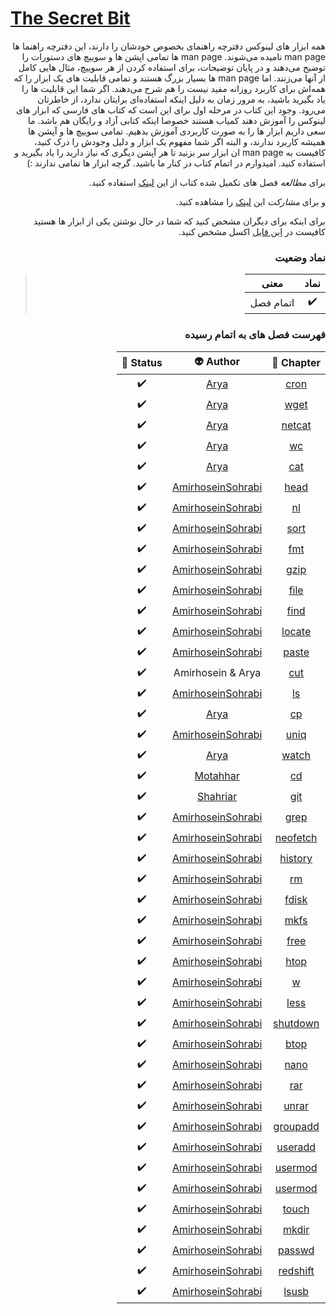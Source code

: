 # [The Secret Bit](https://bit⁉️orbit.github.io/the⁉️secret⁉️bit/posts/)


<div dir='rtl'>


همه ابزار های لینوکس دفترچه راهنمای بخصوص خودشان را دارند، این دفترچه راهنما ها
man page
نامیده می‌شوند.
man page
ها تمامی اپشن ها و سوییچ های دستورات را توضیح می‌دهند و در پایان توضیحات، برای استفاده کردن از هر
سوییچ، مثال هایی کامل از آنها می‌زنند. اما
man page
ها بسیار بزرگ هستند و تمامی قابلیت های یک ابزار را که همه‌اش برای کاربرد روزانه مفید نیست را هم
شرح می‌دهند. اگر شما این قابلیت ها را یاد بگیرید باشید، به مرور زمان به دلیل اینکه استفاده‌ای برایتان 
ندارد،
از خاطرتان می‌رود.
وجود این کتاب در مرحله اول برای این است که
کتاب های فارسی که ابزار های لینوکس را آموزش دهند کمیاب هستند
خصوصا اینکه کتابی آزاد و رایگان هم باشد. ما سعی داریم ابزار ها را به صورت کاربردی آموزش بدهیم.
تمامی سوییچ ها و آپشن ها همیشه کاربرد ندارند، و البته اگر شما مفهوم یک ابزار و دلیل وجودش را درک
کنید، کافیست به
man page
ان ابزار سر بزنید تا هر آپشن دیگری که نیاز دارید را یاد بگیرید و استفاده کنید.
امیدوارم در اتمام کتاب در کنار ما باشید. گرچه ابزار ها تمامی ندارند :)

برای *مطالعه* فصل های تکمیل شده کتاب از این
[لینک](https://bit-orbit.github.io/the-secret-bit/posts/)
استفاده کنید.

و برای *مشارکت* این
[لینک](https://bit-orbit.github.io/the-secret-bit/posts/contribute/how-to-contribute/)
را مشاهده کنید.


برای اینکه برای دیگران مشخض کنید که شما در حال نوشتن یکی از ابزار ها هستید
کافیست در 
[این فایل](https://docs.google.com/spreadsheets/d/1PXXUOklciHW1glSj9GU8d9ojZw6xKCQVZCAeUhGEg9U/edit?usp=sharing)
اکسل مشخص کنید.



### نماد وضعیت
> |نماد|معنی|
> |:--:|:--:|
> | ✔️ | اتمام فصل |




### فهرست فصل های به اتمام رسیده
|Chapter 📖|Author 👽|Status 🗽|
|:-:|:-:|:-:|
| [cron](https://bit-orbit.github.io/the-secret-bit/posts/cron/cron/) | [Arya](https://github.com/shabane)                   | ✔️ |
| [wget](https://bit-orbit.github.io/the-secret-bit/posts/wget/wget/) | [Arya](https://github.com/shabane)                   | ✔️ |
| [netcat](https://bit-orbit.github.io/the-secret-bit/posts/nc/nc/)   | [Arya](https://github.com/shabane)                   | ✔️ |
| [wc](https://bit-orbit.github.io/the-secret-bit/posts/wc/wc/)       | [Arya](https://github.com/shabane)                   | ✔️ |
| [cat](https://bit-orbit.github.io/the-secret-bit/posts/cat/cat/)    | [Arya](https://github.com/shabane)                   | ✔️ |
| [head](https://bit-orbit.github.io/the-secret-bit/posts/head/head/) | [AmirhoseinSohrabi](https://github.com/amirhoseinsb) | ✔️ |
| [nl](https://bit-orbit.github.io/the-secret-bit/posts/nl/nl/)       | [AmirhoseinSohrabi](https://github.com/amirhoseinsb) | ✔️ |
| [sort](https://bit-orbit.github.io/the-secret-bit/posts/sort/sort/) | [AmirhoseinSohrabi](https://github.com/amirhoseinsb) | ✔️ |
| [fmt](https://bit-orbit.github.io/the-secret-bit/posts/fmt/fmt/)    | [AmirhoseinSohrabi](https://github.com/amirhoseinsb) | ✔️ |
| [gzip](https://bit-orbit.github.io/the-secret-bit/posts/gzip/gzip/) | [AmirhoseinSohrabi](https://github.com/amirhoseinsb) | ✔️ |
| [file](https://bit-orbit.github.io/the-secret-bit/posts/file/file/) | [AmirhoseinSohrabi](https://github.com/amirhoseinsb) | ✔️ |
| [find](https://bit-orbit.github.io/the-secret-bit/posts/find/find/) | [AmirhoseinSohrabi](https://github.com/amirhoseinsb) | ✔️ |
| [locate](https://bit-orbit.github.io/the-secret-bit/posts/locate/locate) | [AmirhoseinSohrabi](https://github.com/amirhoseinsb) | ✔️ |
| [paste](https://bit-orbit.github.io/the-secret-bit/posts/paste/paste)    | [AmirhoseinSohrabi](https://github.com/amirhoseinsb) | ✔️ |
| [cut](https://bit-orbit.github.io/the-secret-bit/posts/cut/cut)     | Amirhosein & Arya                                    | ✔️ |
| [ls](https://bit-orbit.github.io/the-secret-bit/posts/ls/ls)       | [AmirhoseinSohrabi](https://github.com/amirhoseinsb) | ✔️ |
| [cp](https://bit-orbit.github.io/the-secret-bit/posts/cp/cp/)       | [Arya](https://github.com/shabane)                   | ✔️ |
| [uniq](https://bit-orbit.github.io/the-secret-bit/posts/uniq/uniq)  | [AmirhoseinSohrabi](https://github.com/amirhoseinsb) | ✔️ |
| [watch](https://bit-orbit.github.io/the-secret-bit/posts/watch/watch/) | [Arya](https://github.com/shabane)                | ✔️ |
| [cd](https://bit-orbit.github.io/the-secret-bit/posts/cd/cd/) | [Motahhar](https://github.com/motahharm)                | ✔️ |
|[git](https://bit-orbit.github.io/the-secret-bit/posts/git/git/)|[Shahriar](https://github.com/shahriaarrr)|✔️|
| [grep](https://bit-orbit.github.io/the-secret-bit/posts/grep/grep/) | [AmirhoseinSohrabi](https://github.com/amirhoseinsb) | ✔️ |
| [neofetch](https://bit-orbit.github.io/the-secret-bit/posts/neofetch/neofetch/) | [AmirhoseinSohrabi](https://github.com/amirhoseinsb) | ✔️ |
| [history](https://bit-orbit.github.io/the-secret-bit/posts/history/history/) | [AmirhoseinSohrabi](https://github.com/amirhoseinsb) | ✔️ |
| [rm](https://bit-orbit.github.io/the-secret-bit/posts/rm/rm/) | [AmirhoseinSohrabi](https://github.com/amirhoseinsb) | ✔️ |
| [fdisk](https://bit-orbit.github.io/the-secret-bit/posts/fdisk/fdisk/) | [AmirhoseinSohrabi](https://github.com/amirhoseinsb) | ✔️ |
| [mkfs](https://bit-orbit.github.io/the-secret-bit/posts/mkfs/mkfs/) | [AmirhoseinSohrabi](https://github.com/amirhoseinsb) | ✔️ |
| [free](https://bit-orbit.github.io/the-secret-bit/posts/free/free/) | [AmirhoseinSohrabi](https://github.com/amirhoseinsb) | ✔️ |
| [htop](https://bit-orbit.github.io/the-secret-bit/posts/htop/htop/) | [AmirhoseinSohrabi](https://github.com/amirhoseinsb) | ✔️ |
| [w](https://bit-orbit.github.io/the-secret-bit/posts/w/w/) | [AmirhoseinSohrabi](https://github.com/amirhoseinsb) | ✔️ |
| [less](https://bit-orbit.github.io/the-secret-bit/posts/less/less/) | [AmirhoseinSohrabi](https://github.com/amirhoseinsb) | ✔️ |
| [shutdown](https://bit-orbit.github.io/the-secret-bit/posts/shutdown/shutdown/) | [AmirhoseinSohrabi](https://github.com/amirhoseinsb) | ✔️ |
| [btop](https://bit-orbit.github.io/the-secret-bit/posts/btop/btop/) | [AmirhoseinSohrabi](https://github.com/amirhoseinsb) | ✔️ |
| [nano](https://bit-orbit.github.io/the-secret-bit/posts/nano/nano/) | [AmirhoseinSohrabi](https://github.com/amirhoseinsb) | ✔️ |
| [rar](https://bit-orbit.github.io/the-secret-bit/posts/rar/rar/) | [AmirhoseinSohrabi](https://github.com/amirhoseinsb) | ✔️ |
| [unrar](https://bit-orbit.github.io/the-secret-bit/posts/unrar/unrar/) | [AmirhoseinSohrabi](https://github.com/amirhoseinsb) | ✔️ |
| [groupadd](https://bit-orbit.github.io/the-secret-bit/posts/groupadd/groupadd/) | [AmirhoseinSohrabi](https://github.com/amirhoseinsb) | ✔️ |
| [useradd](https://bit-orbit.github.io/the-secret-bit/posts/useradd/useradd/) | [AmirhoseinSohrabi](https://github.com/amirhoseinsb) | ✔️ |
| [usermod](https://bit-orbit.github.io/the-secret-bit/posts/usermod/usermod/) | [AmirhoseinSohrabi](https://github.com/amirhoseinsb) | ✔️ |
| [usermod](https://bit-orbit.github.io/the-secret-bit/posts/usermod/usermod/) | [AmirhoseinSohrabi](https://github.com/amirhoseinsb) | ✔️ |
| [touch](https://bit-orbit.github.io/the-secret-bit/posts/touch/touch/) | [AmirhoseinSohrabi](https://github.com/amirhoseinsb) | ✔️ |
| [mkdir](https://bit-orbit.github.io/the-secret-bit/posts/mkdir/mkdir/) | [AmirhoseinSohrabi](https://github.com/amirhoseinsb) | ✔️ |
| [passwd](https://bit-orbit.github.io/the-secret-bit/posts/passwd/passwd/) | [AmirhoseinSohrabi](https://github.com/amirhoseinsb) | ✔️ |
| [redshift](https://bit-orbit.github.io/the-secret-bit/posts/redshift/redshift/) | [AmirhoseinSohrabi](https://github.com/amirhoseinsb) | ✔️ |
| [lsusb](https://bit-orbit.github.io/the-secret-bit/posts/lsusb/lsusb/) | [AmirhoseinSohrabi](https://github.com/amirhoseinsb) | ✔️ |

</div>
